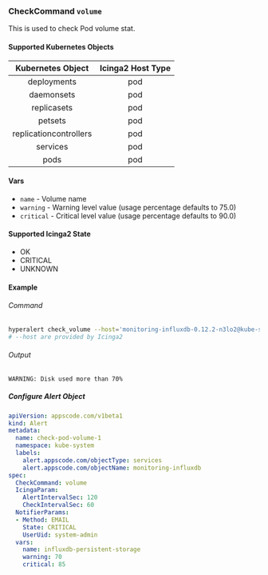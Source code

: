 ### CheckCommand `volume`

This is used to check Pod volume stat.

#### Supported Kubernetes Objects

| Kubernetes Object      | Icinga2 Host Type |
| :---:                  | :---:             |
| deployments            | pod               |
| daemonsets             | pod               |
| replicasets            | pod               |
| petsets                | pod               |
| replicationcontrollers | pod               |
| services               | pod               |
| pods                   | pod               |

#### Vars

* `name` - Volume name
* `warning` - Warning level value (usage percentage defaults to 75.0)
* `critical` - Critical level value (usage percentage defaults to 90.0)

#### Supported Icinga2 State

* OK
* CRITICAL
* UNKNOWN

#### Example
###### Command
```sh
hyperalert check_volume --host='monitoring-influxdb-0.12.2-n3lo2@kube-system' --name=influxdb-persistent-storage --warning=70 --critical=85
# --host are provided by Icinga2
```
###### Output
```
WARNING: Disk used more than 70%
```

##### Configure Alert Object
```yaml
apiVersion: appscode.com/v1beta1
kind: Alert
metadata:
  name: check-pod-volume-1
  namespace: kube-system
  labels:
    alert.appscode.com/objectType: services
    alert.appscode.com/objectName: monitoring-influxdb
spec:
  CheckCommand: volume
  IcingaParam:
    AlertIntervalSec: 120
    CheckIntervalSec: 60
  NotifierParams:
  - Method: EMAIL
    State: CRITICAL
    UserUid: system-admin
  vars:
    name: influxdb-persistent-storage
    warning: 70
    critical: 85
```
